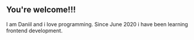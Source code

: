 ## You're welcome!!!
I am Daniil and i love programming. Since June 2020 i have been learning frontend development.
